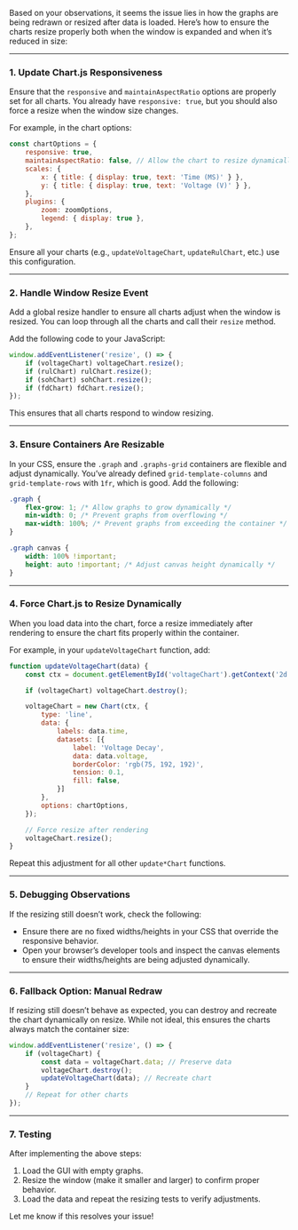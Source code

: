Based on your observations, it seems the issue lies in how the graphs are being redrawn or resized after data is loaded. Here’s how to ensure the charts resize properly both when the window is expanded and when it’s reduced in size:

---

### 1. **Update Chart.js Responsiveness**
Ensure that the `responsive` and `maintainAspectRatio` options are properly set for all charts. You already have `responsive: true`, but you should also force a resize when the window size changes.

For example, in the chart options:

```javascript
const chartOptions = {
    responsive: true,
    maintainAspectRatio: false, // Allow the chart to resize dynamically
    scales: {
        x: { title: { display: true, text: 'Time (MS)' } },
        y: { title: { display: true, text: 'Voltage (V)' } },
    },
    plugins: {
        zoom: zoomOptions,
        legend: { display: true },
    },
};
```

Ensure all your charts (e.g., `updateVoltageChart`, `updateRulChart`, etc.) use this configuration.

---

### 2. **Handle Window Resize Event**
Add a global resize handler to ensure all charts adjust when the window is resized. You can loop through all the charts and call their `resize` method.

Add the following code to your JavaScript:

```javascript
window.addEventListener('resize', () => {
    if (voltageChart) voltageChart.resize();
    if (rulChart) rulChart.resize();
    if (sohChart) sohChart.resize();
    if (fdChart) fdChart.resize();
});
```

This ensures that all charts respond to window resizing.

---

### 3. **Ensure Containers Are Resizable**
In your CSS, ensure the `.graph` and `.graphs-grid` containers are flexible and adjust dynamically. You’ve already defined `grid-template-columns` and `grid-template-rows` with `1fr`, which is good. Add the following:

```css
.graph {
    flex-grow: 1; /* Allow graphs to grow dynamically */
    min-width: 0; /* Prevent graphs from overflowing */
    max-width: 100%; /* Prevent graphs from exceeding the container */
}

.graph canvas {
    width: 100% !important;
    height: auto !important; /* Adjust canvas height dynamically */
}
```

---

### 4. **Force Chart.js to Resize Dynamically**
When you load data into the chart, force a resize immediately after rendering to ensure the chart fits properly within the container.

For example, in your `updateVoltageChart` function, add:

```javascript
function updateVoltageChart(data) {
    const ctx = document.getElementById('voltageChart').getContext('2d');

    if (voltageChart) voltageChart.destroy();

    voltageChart = new Chart(ctx, {
        type: 'line',
        data: {
            labels: data.time,
            datasets: [{
                label: 'Voltage Decay',
                data: data.voltage,
                borderColor: 'rgb(75, 192, 192)',
                tension: 0.1,
                fill: false,
            }]
        },
        options: chartOptions,
    });

    // Force resize after rendering
    voltageChart.resize();
}
```

Repeat this adjustment for all other `update*Chart` functions.

---

### 5. **Debugging Observations**
If the resizing still doesn’t work, check the following:
- Ensure there are no fixed widths/heights in your CSS that override the responsive behavior.
- Open your browser’s developer tools and inspect the canvas elements to ensure their widths/heights are being adjusted dynamically.

---

### 6. **Fallback Option: Manual Redraw**
If resizing still doesn’t behave as expected, you can destroy and recreate the chart dynamically on resize. While not ideal, this ensures the charts always match the container size:

```javascript
window.addEventListener('resize', () => {
    if (voltageChart) {
        const data = voltageChart.data; // Preserve data
        voltageChart.destroy();
        updateVoltageChart(data); // Recreate chart
    }
    // Repeat for other charts
});
```

---

### 7. **Testing**
After implementing the above steps:
1. Load the GUI with empty graphs.
2. Resize the window (make it smaller and larger) to confirm proper behavior.
3. Load the data and repeat the resizing tests to verify adjustments.

Let me know if this resolves your issue!
